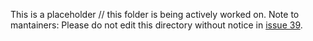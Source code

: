 This is a placeholder // this folder is being actively worked on. Note to mantainers: Please do not edit this directory without notice in [issue 39](https://github.com/ArjunSharda/nextguild/issues/39).
